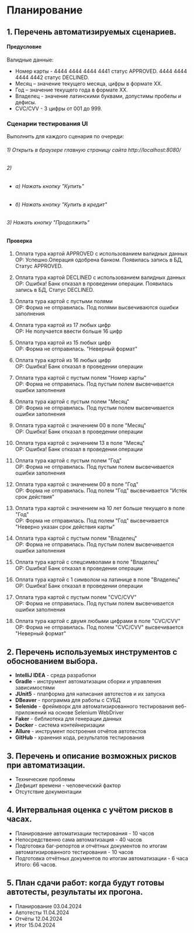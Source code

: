 # Планирование
## 1. Перечень автоматизируемых сценариев.
#### Предусловие
Валидные данные:
- Номер карты - 4444 4444 4444 4441 статус APPROVED. 4444 4444 4444 4442 статус DECLINED.
- Месяц – значение текущего месяца, цифры в формате ХХ.
- Год – значение текущего года в формате ХХ.
- Владелец - значение латинскими буквами, допустимы пробелы и дефисы.
- CVC/CVV - 3 цифры от 001 до 999.

### Сценарии тестирования UI
Выполнить для каждого сценария по очереди:
###### 1) Открыть в браузере главную страницу сайта http://localhost:8080/
###### 2) 
* ######  а) Нажать кнопку "Купить"
* ######  б) Нажать кнопку "Купить в кредит"
###### 3) Нажать кнопку "Продолжить"

#### Проверка
1. Оплата тура картой APPROVED с использованием валидных данных   
ОР: Успешно.Операция одобрена банком. Появилась запись в БД, Статус APPROVED.

2. Оплата тура картой DECLINED с использованием валидных данных  
ОР: Ошибка! Банк отказал в проведении операции. Появилась запись в БД, Статус DECLINED.
  
3. Оплата тура картой с пустыми полями   
ОР: Форма не отправилась. Под полями высвечиваются ошибки заполнения

4. Оплата тура картой из 17 любых цифр  
ОР: Не получается ввести больше 16 цифр

5. Оплата тура картой из 15 любых цифр   
ОР: Форма не отправилась. "Неверный формат"

6. Оплата тура картой из 16 любых цифр   
ОР: Ошибка! Банк отказал в проведении операции

7. Оплата тура картой с пустым полем "Номер карты"   
ОР: Форма не отправилась. Под пустым полем высвечивается ошибки заполнения

8. Оплата тура картой с пустым полем "Месяц"   
ОР: Форма не отправилась. Под пустым полем высвечивается ошибки заполнения

9. Оплата тура картой с значением 00 в поле "Месяц"   
ОР: Ошибка! Банк отказал в проведении операции

10. Оплата тура картой с значением 13 в поле "Месяц"    
ОР: Ошибка! Банк отказал в проведении операции

11. Оплата тура картой с пустым полем "Год"    
ОР: Форма не отправилась. Под пустым полем высвечивается ошибки заполнения

12. Оплата тура картой с значением 00 в поле "Год"   
ОР: Форма не отправилась. Под полем "Год" высвечивается "Истёк срок действия"

13. Оплата тура картой с значением на 10 лет больше текущего в поле "Год"   
ОР: Форма не отправилась. Под полем "Год" высвечивается "Неверно указан срок действия карты"

14. Оплата тура картой с пустым полем "Владелец"   
ОР: Форма не отправилась. Под пустым полем высвечивается ошибки заполнения

15. Оплата тура картой с спецсимволами в поле "Владелец"   
ОР: Ошибка! Банк отказал в проведении операции

16. Оплата тура картой с 1 символом на латинице в поле "Владелец"   
ОР: Ошибка! Банк отказал в проведении операции

17. Оплата тура картой с пустым полем "CVC/CVV"   
ОР: Форма не отправилась. Под пустым полем высвечивается ошибки заполнения

18. Оплата тура картой с двумя любыми цифрами в поле "CVC/CVV"  
ОР: Форма не отправилась. Под полем "CVC/CVV" высвечивается "Неверный формат"


## 2. Перечень используемых инструментов с обоснованием выбора.

- **IntelliJ IDEA** - среда разработки
- **Gradle** - инструмент автоматизации сборки и управления зависимостями
- **JUnit5** - платформа для написания автотестов и их запуска
- **DBeaver** - программа для работы с СУБД
- **Selenide** - фреймворк для автоматизированного тестирования веб-приложений на основе Selenium WebDriver
- **Faker** - библиотека для генерации данных
- **Docker** - система контейнеризации
- **Allure** - инструмент построения отчётов автотестов
- **GitHub** - хранения кода, результатов тестирования

## 3. Перечень и описание возможных рисков при автоматизации.

- Технические проблемы
- Дефицит времени - человеческий фактор
- Отсутствие документации

## 4. Интервальная оценка с учётом рисков в часах.

- Планирование автоматизации тестирования - 10 часов
- Непосредственно сама автоматизация - 40 часов
- Подготовка баг-репортов и отчётных документов по итогам
  автоматизированного тестирования - 10 часов
- Подготовка отчётных документов по итогам автоматизации - 6 часа
Итого: 66 часов.

## 5. План сдачи работ: когда будут готовы автотесты, результаты их прогона.
- Планирование 03.04.2024
- Автотесты 11.04.2024
- Отчёты 12.04.2024
- Итог 15.04.2024